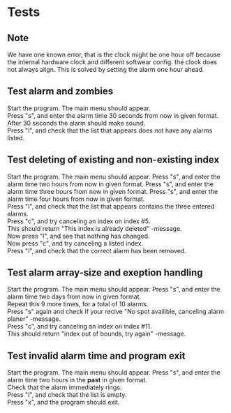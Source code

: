# Tests

## Note

We have one known error, that is the clock might be one hour off because the internal hardware clock and different softwear config. the clock does not always align. This is solved by setting the alarm one hour ahead.


## Test alarm and zombies  

Start the program. The main menu should appear.  
Press "s", and enter the alarm time 30 seconds from now in given format.   
After 30 seconds the alarm should make sound.   
Press "l", and check that the list that appears does not have any alarms listed.   

## Test deleting of existing and non-existing index

Start the program. The main menu should appear. 
Press "s", and enter the alarm time two hours from now in given format. 
Press "s", and enter the alarm time three hours from now in given format. 
Press "s", and enter the alarm time four hours from now in given format.  
Press "l", and check that the list that appears contains the three entered alarms.  
Press "c", and try canceling an index on index #5.  
This should return "This index is already deleted" -message.   
Now press "l", and see that nothing has changed.  
Now press "c", and try canceling a listed index.  
Press "l", and check that the correct alarm has been removed.   

## Test alarm array-size and exeption handling

Start the program. The main menu should appear. 
Press "s", and enter the alarm time two days from now in given format.  
Repeat this 9 more times, for a total of 10 alarms.   
Press "s" again and check if your recive "No spot availible, canceling alarm planer" -message.  
Press "c", and try canceling an index on index #11.   
This should return "index out of bounds, try again" -message. 


## Test invalid alarm time and program exit 

Start the program. The main menu should appear. 
Press "s", and enter the alarm time two hours in the **past** in given format.  
Check that the alarm immediately rings.   
Press "l", and check that the list is empty.   
Press "x", and the program should exit.   




